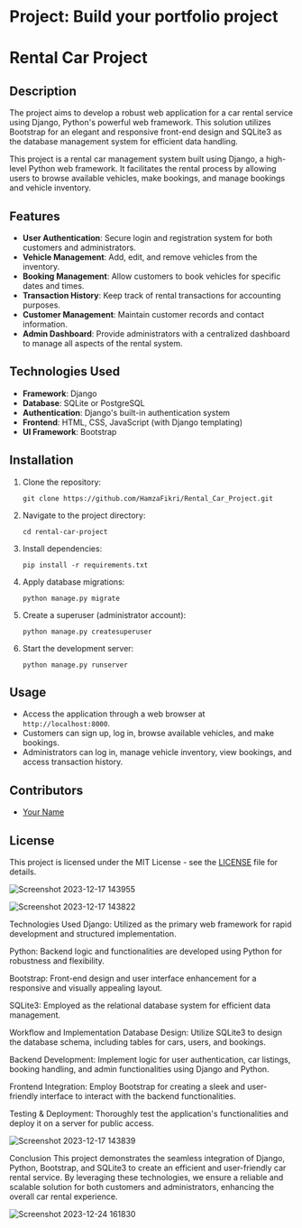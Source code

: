 # Project: Build your portfolio project

# Rental Car Project

## Description
    
The project aims to develop a robust web application for a car rental service using Django, Python's powerful web framework. This solution utilizes Bootstrap for an elegant and responsive front-end design and SQLite3 as the database management system for efficient data handling.

This project is a rental car management system built using Django, a high-level Python web framework. It facilitates the rental process by allowing users to browse available vehicles, make bookings, and manage bookings and vehicle inventory.

## Features
- **User Authentication**: Secure login and registration system for both customers and administrators.
- **Vehicle Management**: Add, edit, and remove vehicles from the inventory.
- **Booking Management**: Allow customers to book vehicles for specific dates and times.
- **Transaction History**: Keep track of rental transactions for accounting purposes.
- **Customer Management**: Maintain customer records and contact information.
- **Admin Dashboard**: Provide administrators with a centralized dashboard to manage all aspects of the rental system.

## Technologies Used
- **Framework**: Django
- **Database**: SQLite or PostgreSQL
- **Authentication**: Django's built-in authentication system
- **Frontend**: HTML, CSS, JavaScript (with Django templating)
- **UI Framework**: Bootstrap

## Installation
1. Clone the repository:
   ```
   git clone https://github.com/HamzaFikri/Rental_Car_Project.git
   ```
2. Navigate to the project directory:
   ```
   cd rental-car-project
   ```
3. Install dependencies:
   ```
   pip install -r requirements.txt
   ```
4. Apply database migrations:
   ```
   python manage.py migrate
   ```
5. Create a superuser (administrator account):
   ```
   python manage.py createsuperuser
   ```
6. Start the development server:
   ```
   python manage.py runserver
   ```

## Usage
- Access the application through a web browser at `http://localhost:8000`.
- Customers can sign up, log in, browse available vehicles, and make bookings.
- Administrators can log in, manage vehicle inventory, view bookings, and access transaction history.

## Contributors
- [Your Name](https://github.com/HamzaFikri)

## License
This project is licensed under the MIT License - see the [LICENSE](LICENSE) file for details.

![Screenshot 2023-12-17 143955](https://github.com/HamzaFikri/Rental_Car_Project/assets/103943413/2842fbb8-4845-41f5-b98c-e24be195d724)

![Screenshot 2023-12-17 143822](https://github.com/HamzaFikri/Rental_Car_Project/assets/103943413/15679f77-32bf-47f5-a7d5-d9f6a7953cdd)

Technologies Used
Django: Utilized as the primary web framework for rapid development and structured implementation.

Python: Backend logic and functionalities are developed using Python for robustness and flexibility.

Bootstrap: Front-end design and user interface enhancement for a responsive and visually appealing layout.

SQLite3: Employed as the relational database system for efficient data management.

Workflow and Implementation
Database Design: Utilize SQLite3 to design the database schema, including tables for cars, users, and bookings.

Backend Development: Implement logic for user authentication, car listings, booking handling, and admin functionalities using Django and Python.

Frontend Integration: Employ Bootstrap for creating a sleek and user-friendly interface to interact with the backend functionalities.

Testing & Deployment: Thoroughly test the application's functionalities and deploy it on a server for public access.

![Screenshot 2023-12-17 143839](https://github.com/HamzaFikri/Rental_Car_Project/assets/103943413/fe171838-e939-4a63-9e2c-e11b3608aa42)

Conclusion
This project demonstrates the seamless integration of Django, Python, Bootstrap, and SQLite3 to create an efficient and user-friendly car rental service. By leveraging these technologies, we ensure a reliable and scalable solution for both customers and administrators, enhancing the overall car rental experience.



![Screenshot 2023-12-24 161830](https://github.com/HamzaFikri/Rental_Car_Project/assets/103943413/bb43af7d-64d7-44fb-9e0d-0eebd90dddda)
